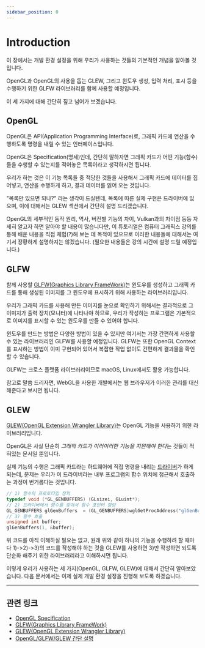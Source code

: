 ```yaml
---
sidebar_position: 0
---
```


# Introduction

이 장에서는 개발 환경 설정을 위해 우리가 사용하는 것들의 기본적인 개념을 알아볼 것입니다.

OpenGL과 OpenGL의 사용을 돕는 GLEW, 그리고 윈도우 생성, 입력 처리, 표시 등을 수행하기 위한 GLFW 라이브러리를 함께 사용할 예정입니다.

이 세 가지에 대해 간단히 짚고 넘어가 보겠습니다.

## OpenGL

OpenGL은 API(Application Programming Interface)로, 그래픽 카드에 연산을 수행하도록 명령을 내릴 수 있는 인터페이스입니다.

OpenGL은 Specification(명세)인데, 간단히 말하자면 그래픽 카드가 어떤 기능(함수)들을 수행할 수 있는지를 적어놓은 목록이라고 생각하시면 됩니다.

우리가 하는 것은 이 기능 목록들 중 적당한 것들을 사용해서 그래픽 카드에 데이터를 집어넣고, 연산을 수행하게 하고, 결과 데이터를 읽어 오는 것입니다.

"목록만 있으면 되나?" 라는 생각이 드실텐데, 목록에 따른 실제 구현은 드라이버에 있으며, 이에 대해서는 GLEW 섹션에서 간단히 설명 드리겠습니다.

OpenGL의 세부적인 동작 원리, 역사, 버전별 기능의 차이, Vulkan과의 차이점 등등 자세히 알고자 하면 알아야 할 내용이 많습니다만, 이 튜토리얼은 컴퓨터 그래픽스 강의를 통해 배운 내용을 직접 체험(?)해 보는 데 목적이 있으므로 이러한 내용들에 대해서는 여기서 장황하게 설명하지는 않겠습니다. (필요한 내용들은 강의 시간에 설명 드릴 예정입니다.)

## GLFW

함께 사용할 [GLFW(Graphics Library FrameWork)](https://www.glfw.org/)는 윈도우를 생성하고 그래픽 카드를 통해 생성된 이미지를 그 윈도우에 표시하기 위해 사용하는 라이브러리입니다.

우리가 그래픽 카드를 사용해 만든 이미지를 눈으로 확인하기 위해서는 결과적으로 그 이미지가 출력 장치(모니터)에 나타나야 하므로, 우리가 작성하는 프로그램은 기본적으로 이미지를 표시할 수 있는 윈도우를 만들 수 있어야 합니다.

윈도우를 만드는 방법은 다양한 방법이 있을 수 있지만 여기서는 가장 간편하게 사용할 수 있는 라이브러리인 GLFW를 사용할 예정입니다. GLFW는 또한 OpenGL Context를 표시하는 방법이 이미 구현되어 있어서 복잡한 작업 없이도 간편하게 결과물을 확인할 수 있습니다.

GLFW는 크로스 플랫폼 라이브러리이므로 macOS, Linux에서도 활용 가능합니다.

참고로 말씀 드리자면, WebGL을 사용한 개발에서는 웹 브라우저가 이러한 관리를 대신 해준다고 보시면 됩니다.

## GLEW

[GLEW(OpenGL Extension Wrangler Library)](https://glew.sourceforge.net/)는 OpenGL 기능을 사용하기 위한 라이브러리입니다.

OpenGL은 사실 단순히 *그래픽 카드가 이러이러한 기능을 지원해야 한다*는 것들이 적혀있는 문서일 뿐입니다.

실제 기능의 수행은 그래픽 카드라는 하드웨어에 직접 명령을 내리는 [드라이버](https://en.wikipedia.org/wiki/Device_driver)가 하게 되는데, 문제는 우리가 이 드라이버라는 내부 프로그램의 함수 위치에 접근해서 호출하는 과정이 번거롭다는 것입니다.

```cpp title="from https://learnopengl.com/Getting-started/Creating-a-window"
// 1) 함수의 프로토타입 정의
typedef void (*GL_GENBUFFERS) (GLsizei, GLuint*);
// 2) 드라이버에서 함수를 찾아서 함수 포인터 할당
GL_GENBUFFERS glGenBuffers  = (GL_GENBUFFERS)wglGetProcAddress("glGenBuffers");
// 3) 함수 호출
unsigned int buffer;
glGenBuffers(1, &buffer);
```

위 코드를 아직 이해하실 필요는 없고, 원래 위와 같이 하나의 기능을 수행하려 할 때마다 1)->2)->3)의 코드를 작성해야 하는 것을 GLEW를 사용하면 3)만 작성하면 되도록 단순화 해주기 위한 라이브러리라고 이해하시면 됩니다.


이렇게 우리가 사용하는 세 가지(OpenGL, GLFW, GLEW)에 대해서 간단히 알아보았습니다. 다음 문서에서는 이제 실제 개발 환경 설정을 진행해 보도록 하겠습니다.

---

## 관련 링크
- [OpenGL Specification](https://registry.khronos.org/OpenGL-Refpages/gl4/)
- [GLFW(Graphics Library FrameWork)](https://www.glfw.org/)
- [GLEW(OpenGL Extension Wrangler Library)](https://glew.sourceforge.net/)
- [OpenGL/GLFW/GLEW 간단 설명](https://kyoungwhankim.github.io/ko/blog/opengl_intro/)